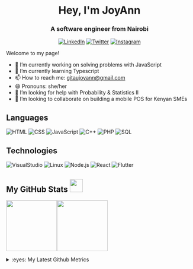 <!-- name -->
<h1 align="center">Hey, I'm JoyAnn</h1>
<h3 align="center">A software engineer from Nairobi</h3>
<!-- social media links -->
<p align="center">
  <a href="https://www.linkedin.com/in/joyann-gitau"><img src="https://img.shields.io/badge/LinkedIn--_.svg?style=social&logo=linkedin" alt="LinkedIn"></a>
  <a href="https://www.twitter.com/in/joyanngitau"><img src="https://img.shields.io/badge/Twitter--_.svg?style=social&logo=twitter" alt="Twitter"></a>
  <a href="https://www.instagram.com/in/joyann.gitau"><img src="https://img.shields.io/badge/Instagram--_.svg?style=social&logo=instagram" alt="Instagram"></a>
</p>

<p>Welcome to my page!</p>

- 🔭 I’m currently working on solving problems with JavaScript
- 🌱 I’m currently learning Typescript
- 📫 How to reach me: gitaujoyann@gmail.com
- 😄 Pronouns: she/her
- 🤔 I’m looking for help with Probability & Statistics II
- 👯 I’m looking to collaborate on building a mobile POS for Kenyan SMEs


## Languages

![HTML](https://img.shields.io/badge/-HTML5-000?&logo=HTML5)
![CSS](https://img.shields.io/badge/-CSS3-000?&logo=CSS3)
![JavaScript](https://img.shields.io/badge/-JavaScript-000?&logo=JavaScript)
![C++](https://img.shields.io/badge/-C++-000?&logo=c%2b%2b&logoColor=00599C)
![PHP](https://img.shields.io/badge/-PHP-000?&logo=PHP)
![SQL](https://img.shields.io/badge/-SQL-000?&logo=MySQL)

## Technologies

![VisualStudio](https://img.shields.io/badge/-VisualStudio-000?&logo=VisualStudio)
![Linux](https://img.shields.io/badge/-Linux-000?&logo=Linux)
![Node.js](https://img.shields.io/badge/-Node.js-000?&logo=node.js)
![React](https://img.shields.io/badge/-React-000?&logo=React)
![Flutter](https://img.shields.io/badge/-Flutter-000?&logo=Flutter)

##  My GitHub Stats <img src = "https://i.pinimg.com/originals/65/c4/f4/65c4f452571be1261e9c623f7da488ac.gif" width = 35px>

<a href="#"><img height="137px" src="https://github-readme-stats.vercel.app/api?username=joyanngitau&hide_title=true&hide_border=true&show_icons=true&include_all_commits=true&count_private=true&line_height=21&text_color=000&icon_color=000&bg_color=0,ea6161,ffc64d,fffc4d,52fa5a&theme=graywhite&rank_icon=github" /><!-- wi*quL3fcV --><img height="137px" src="https://github-readme-stats.vercel.app/api/top-langs/?username=joyanngitau&hide=html&hide_title=true&hide_border=true&layout=compact&langs_count=6&exclude_repo=comp426,Redventures-Movie-Quotes&text_color=000&icon_color=fff&bg_color=0,52fa5a,4dfcff,c64dff&theme=graywhite&hide_progress=true" /></a>



<details>
<summary>:eyes: My Latest Github Metrics</summary>

![Metrics](https://metrics.lecoq.io/joyanngitau?template=terminal&lines=1&activity=1&base=header%2C%20activity%2C%20community%2C%20repositories%2C%20metadata&base.indepth=false&base.hireable=false&base.skip=false&lines=false&lines.sections=base&lines.repositories.limit=4&lines.history.limit=1&activity=false&activity.limit=5&activity.load=300&activity.days=14&activity.visibility=all&activity.timestamps=false&activity.filter=all&config.timezone=Africa%2FNairobi)

</details>